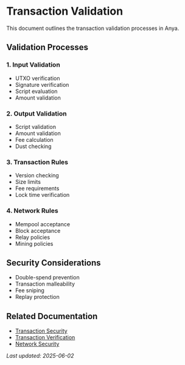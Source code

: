 # Transaction Validation

This document outlines the transaction validation processes in Anya.

## Validation Processes

### 1. Input Validation

- UTXO verification
- Signature verification
- Script evaluation
- Amount validation

### 2. Output Validation

- Script validation
- Amount validation
- Fee calculation
- Dust checking

### 3. Transaction Rules

- Version checking
- Size limits
- Fee requirements
- Lock time verification

### 4. Network Rules

- Mempool acceptance
- Block acceptance
- Relay policies
- Mining policies

## Security Considerations

- Double-spend prevention
- Transaction malleability
- Fee sniping
- Replay protection

## Related Documentation

- [Transaction Security](transaction-security.md)
- [Transaction Verification](transaction-verification.md)
- [Network Security](network-security.md)

*Last updated: 2025-06-02*
